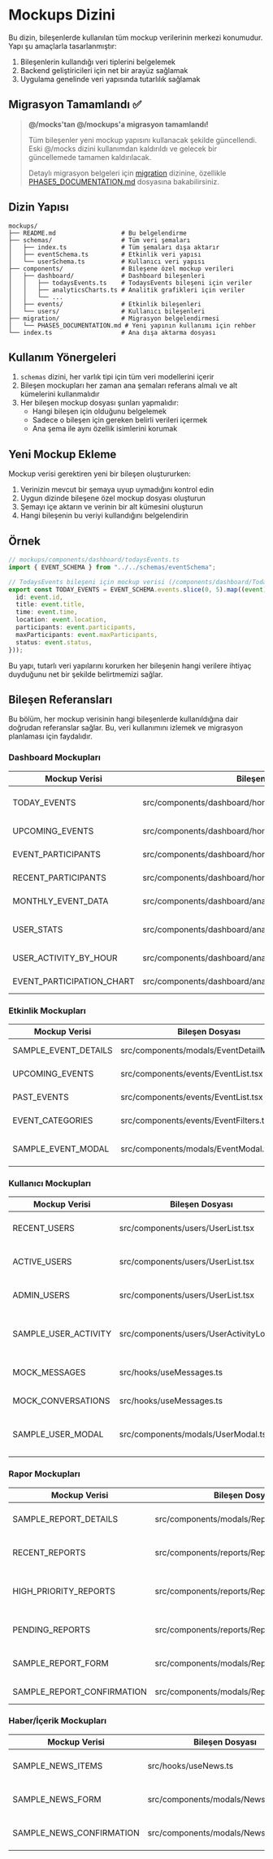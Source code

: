 # Mockups Dizini

Bu dizin, bileşenlerde kullanılan tüm mockup verilerinin merkezi konumudur. Yapı şu amaçlarla tasarlanmıştır:

1. Bileşenlerin kullandığı veri tiplerini belgelemek
2. Backend geliştiricileri için net bir arayüz sağlamak
3. Uygulama genelinde veri yapısında tutarlılık sağlamak

## Migrasyon Tamamlandı ✅

> **@/mocks'tan @/mockups'a migrasyon tamamlandı!**
>
> Tüm bileşenler yeni mockup yapısını kullanacak şekilde güncellendi.
> Eski @/mocks dizini kullanımdan kaldırıldı ve gelecek bir güncellemede tamamen kaldırılacak.
>
> Detaylı migrasyon belgeleri için [migration](./migration/) dizinine, özellikle [PHASE5_DOCUMENTATION.md](./migration/PHASE5_DOCUMENTATION.md) dosyasına bakabilirsiniz.

## Dizin Yapısı

```
mockups/
├── README.md                  # Bu belgelendirme
├── schemas/                   # Tüm veri şemaları
│   ├── index.ts               # Tüm şemaları dışa aktarır
│   ├── eventSchema.ts         # Etkinlik veri yapısı
│   └── userSchema.ts          # Kullanıcı veri yapısı
├── components/                # Bileşene özel mockup verileri
│   ├── dashboard/             # Dashboard bileşenleri
│   │   ├── todaysEvents.ts    # TodaysEvents bileşeni için veriler
│   │   ├── analyticsCharts.ts # Analitik grafikleri için veriler
│   │   └── ...
│   ├── events/                # Etkinlik bileşenleri
│   └── users/                 # Kullanıcı bileşenleri
├── migration/                 # Migrasyon belgelendirmesi
│   └── PHASE5_DOCUMENTATION.md # Yeni yapının kullanımı için rehber
└── index.ts                   # Ana dışa aktarma dosyası
```

## Kullanım Yönergeleri

1. `schemas` dizini, her varlık tipi için tüm veri modellerini içerir
2. Bileşen mockupları her zaman ana şemaları referans almalı ve alt kümelerini kullanmalıdır
3. Her bileşen mockup dosyası şunları yapmalıdır:
   - Hangi bileşen için olduğunu belgelemek
   - Sadece o bileşen için gereken belirli verileri içermek
   - Ana şema ile aynı özellik isimlerini korumak

## Yeni Mockup Ekleme

Mockup verisi gerektiren yeni bir bileşen oluştururken:

1. Verinizin mevcut bir şemaya uyup uymadığını kontrol edin
2. Uygun dizinde bileşene özel mockup dosyası oluşturun
3. Şemayı içe aktarın ve verinin bir alt kümesini oluşturun
4. Hangi bileşenin bu veriyi kullandığını belgelendirin

## Örnek

```typescript
// mockups/components/dashboard/todaysEvents.ts
import { EVENT_SCHEMA } from "../../schemas/eventSchema";

// TodaysEvents bileşeni için mockup verisi (/components/dashboard/TodaysEvents.tsx)
export const TODAY_EVENTS = EVENT_SCHEMA.events.slice(0, 5).map((event) => ({
  id: event.id,
  title: event.title,
  time: event.time,
  location: event.location,
  participants: event.participants,
  maxParticipants: event.maxParticipants,
  status: event.status,
}));
```

Bu yapı, tutarlı veri yapılarını korurken her bileşenin hangi verilere ihtiyaç duyduğunu net bir şekilde belirtmemizi sağlar.

## Bileşen Referansları

Bu bölüm, her mockup verisinin hangi bileşenlerde kullanıldığına dair doğrudan referanslar sağlar. Bu, veri kullanımını izlemek ve migrasyon planlaması için faydalıdır.

### Dashboard Mockupları

| Mockup Verisi             | Bileşen Dosyası                                                | Kullanım                            |
| ------------------------- | -------------------------------------------------------------- | ----------------------------------- |
| TODAY_EVENTS              | src/components/dashboard/home/TodaysEvents.tsx                 | Dashboard'daki ana etkinlik listesi |
| UPCOMING_EVENTS           | src/components/dashboard/home/TodaysEvents.tsx                 | İkincil etkinlik listesi            |
| EVENT_PARTICIPANTS        | src/components/dashboard/home/TodaysEvents.tsx                 | Genişletilebilir katılımcı listesi  |
| RECENT_PARTICIPANTS       | src/components/dashboard/home/RecentParticipants.tsx           | Son katılımcı listesi               |
| MONTHLY_EVENT_DATA        | src/components/dashboard/analytics/MonthlyEventsChart.tsx      | Aylık etkinlik analiz grafiği       |
| USER_STATS                | src/components/dashboard/analytics/UserStatsWidget.tsx         | Kullanıcı istatistikleri gösterimi  |
| USER_ACTIVITY_BY_HOUR     | src/components/dashboard/analytics/ActivityByHourChart.tsx     | Saatlik aktivite grafiği            |
| EVENT_PARTICIPATION_CHART | src/components/dashboard/analytics/EventParticipationChart.tsx | Etkinlik katılım görselleştirmesi   |

### Etkinlik Mockupları

| Mockup Verisi        | Bileşen Dosyası                            | Kullanım                            |
| -------------------- | ------------------------------------------ | ----------------------------------- |
| SAMPLE_EVENT_DETAILS | src/components/modals/EventDetailModal.tsx | Detaylı etkinlik bilgisi gösterimi  |
| UPCOMING_EVENTS      | src/components/events/EventList.tsx        | Yaklaşan etkinlikler listesi        |
| PAST_EVENTS          | src/components/events/EventList.tsx        | Geçmiş etkinlikler listesi          |
| EVENT_CATEGORIES     | src/components/events/EventFilters.tsx     | Etkinlik kategorisi filtreleme      |
| SAMPLE_EVENT_MODAL   | src/components/modals/EventModal.tsx       | Etkinlik oluşturma/düzenleme modalı |

### Kullanıcı Mockupları

| Mockup Verisi        | Bileşen Dosyası                          | Kullanım                           |
| -------------------- | ---------------------------------------- | ---------------------------------- |
| RECENT_USERS         | src/components/users/UserList.tsx        | Son kullanıcılar listesi           |
| ACTIVE_USERS         | src/components/users/UserList.tsx        | Aktif kullanıcılar listesi         |
| ADMIN_USERS          | src/components/users/UserList.tsx        | Yönetici kullanıcılar listesi      |
| SAMPLE_USER_ACTIVITY | src/components/users/UserActivityLog.tsx | Kullanıcı aktivite zaman çizelgesi |
| MOCK_MESSAGES        | src/hooks/useMessages.ts                 | Kullanıcı mesajlaşma işlevselliği  |
| MOCK_CONVERSATIONS   | src/hooks/useMessages.ts                 | Konuşma yönetimi                   |
| SAMPLE_USER_MODAL    | src/components/modals/UserModal.tsx      | Kullanıcı profili düzenleme modalı |

### Rapor Mockupları

| Mockup Verisi              | Bileşen Dosyası                             | Kullanım                               |
| -------------------------- | ------------------------------------------- | -------------------------------------- |
| SAMPLE_REPORT_DETAILS      | src/components/modals/ReportDetailModal.tsx | Detaylı rapor görünümü                 |
| RECENT_REPORTS             | src/components/reports/ReportList.tsx       | Son raporlar listesi                   |
| HIGH_PRIORITY_REPORTS      | src/components/reports/ReportList.tsx       | Filtrelenmiş yüksek öncelikli raporlar |
| PENDING_REPORTS            | src/components/reports/ReportList.tsx       | Filtrelenmiş bekleyen raporlar         |
| SAMPLE_REPORT_FORM         | src/components/modals/ReportsModal.tsx      | Rapor oluşturma formu                  |
| SAMPLE_REPORT_CONFIRMATION | src/components/modals/ReportsModal.tsx      | Rapor onay gösterimi                   |

### Haber/İçerik Mockupları

| Mockup Verisi            | Bileşen Dosyası                     | Kullanım              |
| ------------------------ | ----------------------------------- | --------------------- |
| SAMPLE_NEWS_ITEMS        | src/hooks/useNews.ts                | Haber içerik yönetimi |
| SAMPLE_NEWS_FORM         | src/components/modals/NewsModal.tsx | Haber oluşturma formu |
| SAMPLE_NEWS_CONFIRMATION | src/components/modals/NewsModal.tsx | Haber yayınlama onayı |
